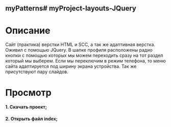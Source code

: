  ## myPatterns# myProject-layouts-JQuery

# Описание
Сайт (практика) верстки HTML и SCC, а так же адаптивная верстка. Оживил с помощью JQuery. 
В шапке профиля расположены радио кнопки с помощью которых мы можем переходить сразу на тот раздел который мы выберем. Если мы переключим в режим телефона, то меню сайта адаптируется под ширину экрана устройства. 
Так же присутствуют пару слайдов. 

# Просмотр

#### 1. Скачать проект;
#### 2. Открыть файл index; 

